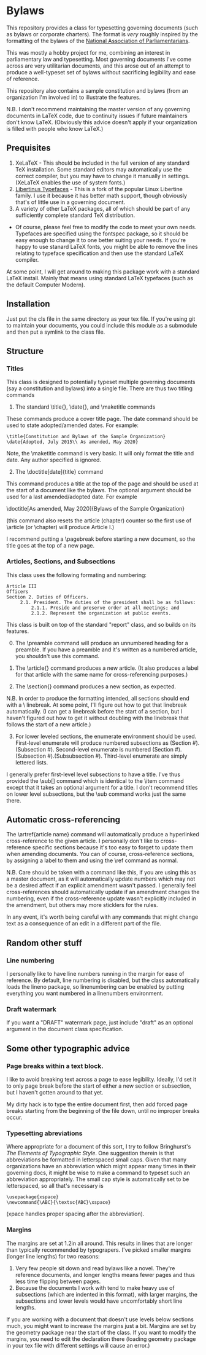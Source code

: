 # Bylaws

This repository provides a class for typesetting governing documents (such as bylaws or corporate charters). The format is *very* roughly inspired by the formatting of the bylaws of the [National Association of Parliamentarians](https://www.parliamentarians.org).

This was mostly a hobby project for me, combining an interest in parliamentary law and typesetting. Most governing documents I've come across are very utilitarian documents, and this arose out of an attempt to produce a well-typeset set of bylaws without sacrificing legibility and ease of reference.

This repository also contains a sample constitution and bylaws (from an organization I'm involved in) to illustrate the features.

N.B. I don't recommend maintaining the master version of any governing documents in LaTeX code, due to continuity issues if future maintainers don't know LaTeX. (Obviously this advice doesn't apply if your organization is filled with people who know LaTeX.)

## Prequisites

1. XeLaTeX - This should be included in the full version of any standard TeX installation. Some standard editors may automatically use the correct compiler, but you may have to change it manually in settings. (XeLaTeX enables the use of system fonts.)
2. [Libertinus Typefaces](https://github.com/alif-type/libertinus) - This is a fork of the popular Linux Libertine family. I use it because it has better math support, though obviously that's of little use in a governing document.
3. A variety of other LaTeX packages, all of which should be part of any sufficiently complete standard TeX distribution.

* Of course, please feel free to modify the code to meet your own needs. Typefaces are specified using the fontspec package, so it should be easy enough to change it to one better suiting your needs. If you're happy to use stanard LaTeX fonts, you might be able to remove the lines relating to typeface specification and then use the standard LaTeX compiler. 

At some point, I will get around to making this package work with a standard LaTeX install. Mainly that means using standard LaTeX typefaces (such as the default Computer Modern).

## Installation

Just put the cls file in the same directory as your tex file. If you're using git to maintain your documents, you could include this module as a submodule and then put a symlink to the class file.

## Structure

### Titles

This class is designed to potentially typeset multiple governing documents (say a constitution and bylaws) into a single file. There are thus two titling commands

1. The standard \title{}, \date{}, and \maketitle commands

These commands produce a cover title page. The date command should be used to state adopted/amended dates. For example:

```
\title{Constitution and Bylaws of the Sample Organization}
\date{Adopted, July 2015\\ As amended, May 2020}
```

Note, the \maketitle command is very basic. It will only format the title and date. Any author specified is ignored.

2. The \doctitle[date]{title} command

This command produces a title at the top of the page and should be used at the start of a document like the bylaws. The optional argument should be used for a last amended/adopted date. For example

\doctitle[As amended, May 2020]{Bylaws of the Sample Organization}

(this command also resets the article (chapter) counter so the first use of \article (or \chapter) will produce Article I.)

I recommend putting a \pagebreak before starting a new document, so the title goes at the top of a new page.

### Articles, Sections, and Subsections

This class uses the following formating and numbering:
```
Article III
Officers
Section 2. Duties of Officers.
     2.1. President. The duties of the president shall be as follows:
         2.1.1. Preside and preserve order at all meetings; and
         2.1.2. Represent the organization at public events.
```
This class is built on top of the standard "report" class, and so builds on its features.

0. The \preamble command will produce an unnumbered heading for a preamble. If you have a preamble and it's written as a numbered article, you shouldn't use this command.

1. The \article{} command produces a new article. (It also produces a label for that article with the same name for cross-referencing purposes.)

2. The \section{} command produces a new section, as expected.

N.B. In order to produce the formatting intended, all sections should end with a \\ linebreak. At some point, I'll figure out how to get that linebreak automatically. (I can get a linebreak before the start of a section, but I haven't figured out how to get it without doubling with the linebreak that follows the start of a new article.)

3. For lower leveled sections, the enumerate environment should be used. First-level enumerate will produce numbered subsections as (Section #).(Subsection #). Second-level enumerate is numbered (Section #).(Subsection #).(Subsubsection #). Third-level enumerate are simply lettered lists.

I generally prefer first-level level subsections to have a title. I've thus provided the \sub[] command which is identical to the \item command except that it takes an optional argument for a title. I don't recommend titles on lower level subsections, but the \sub command works just the same there.

## Automatic cross-referencing

The \artref{article name} command will automatically produce a hyperlinked cross-reference to the given article. I personally don't like to cross-reference specific sections because it's too easy to forget to update them when amending documents. You can of course, cross-reference sections, by assigning a label to them and using the \ref command as normal.

N.B. Care should be taken with a command like this, if you are using this as a master document, as it will automatically update numbers which may not be a desired affect if an explicit amendment wasn't passed. I generally feel cross-references should automatically update if an amendment changes the numbering, even if the cross-reference update wasn't explicitly included in the amendment, but others may more sticklers for the rules. 

In any event, it's worth being careful with any commands that might change text as a consequence of an edit in a different part of the file.

## Random other stuff

### Line numbering

I personally like to have line numbers running in the margin for ease of reference. By default, line numbering is disabled, but the class automatically loads the lineno package, so linenumbering can be enabled by putting everything you want numbered in a linenumbers environment.

### Draft watermark

If you want a "DRAFT" watermark page, just include "draft" as an optional argument in the document class specification.

## Some other typographic advice

### Page breaks within a text block.

I like to avoid breaking text across a page to ease legibility. Ideally, I'd set it to only page break before the start of either a new section or subsection, but I haven't gotten around to that yet. 

My dirty hack is to type the entire document first, then add forced page breaks starting from the beginning of the file down, until no improper breaks occur.

### Typesetting abreviations 

Where appropriate for a document of this sort, I try to follow Bringhurst's *The Elements of Typographic Style*. One suggestion therein is that abbreviations be formatted in letterspaced small caps. Given that many organizations have an abbreviation which might appear many times in their governing docs, it might be wise to make a command to typeset such an abbreviation appropriately. The small cap style is automatically set to be letterspaced, so all that's necessary is
```
\usepackage{xspace}
\newcommand{\ABC}{\textsc{ABC}\xspace}
```
(xpace handles proper spacing after the abbreviation).

### Margins

The margins are set at 1.2in all around. This results in lines that are longer than typically recommended by typograpers. I've picked smaller margins (longer line lengths) for two reasons:
1. Very few people sit down and read bylaws like a novel. They're reference documents, and longer lengths means fewer pages and thus less time flipping between pages.
2. Because the documents I work with tend to make heavy use of subsections (which are indented in this format), with larger margins, the subsections and lower levels would have uncomfortably short line lengths.

If you are working with a document that doesn't use levels below sections much, you might want to increase the margins just a bit. Margins are set by the geometry package near the start of the class. If you want to modify the margins, you need to edit the declaration there (loading geometry package in your tex file with different settings will cause an error.)
